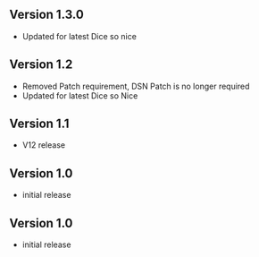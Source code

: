 ## Version 1.3.0
- Updated for latest Dice so nice

## Version 1.2
- Removed Patch requirement, DSN Patch is no longer required
- Updated for latest Dice so Nice

## Version 1.1
- V12 release

## Version 1.0
- initial release

## Version 1.0
- initial release

